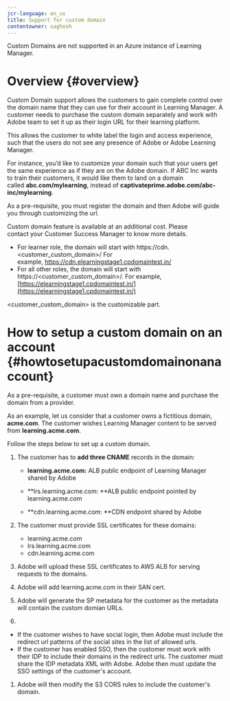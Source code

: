 ```yaml
---
jcr-language: en_us
title: Support for custom domain
contentowner: saghosh
---
```

Custom Domains are not supported in an Azure instance of Learning Manager.

# Overview {#overview}

Custom Domain support allows the customers to gain complete control over the domain name that they can use for their account in Learning Manager. A customer needs to purchase the custom domain separately and work with Adobe team to set it up as their login URL for their learning platform.&nbsp;

This allows the customer to white label the login and access experience, such that the users do not see any presence of Adobe or Adobe Learning Manager.&nbsp;

For&nbsp;instance,&nbsp;you’d like to customize your domain such that your users get the same&nbsp;experience as if they are on the Adobe domain. If ABC Inc wants to train their customers, it would like them to land&nbsp;on a domain called&nbsp;**abc.com/mylearning**, instead of&nbsp;**captivateprime.adobe.com/abc-inc/mylearning**.&nbsp;

As a pre-requisite, you must register the domain and then Adobe will guide you through customizing the&nbsp;url.

Custom&nbsp;domain&nbsp;feature&nbsp;is available at an additional cost. Please contact&nbsp;your Customer Success Manager&nbsp;to know more details.&nbsp;

* For learner role, the domain will start with&nbsp;https://cdn.<customer_custom_domain>/&nbsp;For example,&nbsp;https://cdn.elearningstage1.cpdomaintest.in/  
* For all other roles, the domain will start with https://<customer_custom_domain>/. For example, [https://elearningstage1.cpdomaintest.in/](https://elearningstage1.cpdomaintest.in/)

<customer_custom_domain> is the customizable part.

# How to setup a custom domain on an account {#howtosetupacustomdomainonanaccount}

As a pre-requisite,&nbsp;a customer must own a domain name and purchase the domain from a provider.

As an example, let us consider that a customer owns a fictitious domain, **acme.com**. The customer wishes Learning Manager content to be served from **learning.acme.com**.

Follow the steps below to set up a custom domain.

1. The customer has to **add three CNAME** records in the domain:

   * **learning.acme.com:**&nbsp;ALB public endpoint of Learning Manager shared by Adobe  
   
   * **lrs.learning.acme.com: **ALB public endpoint pointed by learning.acme.com  
   
   * **cdn.learning.acme.com: **CDN endpoint shared by Adobe

1. The customer must provide SSL certificates for these domains:

   * learning.acme.com  
   * lrs.learning.acme.com  
   * cdn.learning.acme.com

1. Adobe will upload these SSL certificates to AWS ALB for serving requests to the domains.
1. Adobe will add learning.acme.com in their SAN cert.
1. Adobe will generate the SP metadata for the customer as the metadata will contain the custom domian URLs.
1.

   * If the customer wishes to have social login, then Adobe must include the redirect url patterns of the social sites in the list of allowed urls.
   * If the customer has enabled SSO, then the customer must work with their IDP to include their domains in the redirect urls. The customer must share the IDP metadata XML with Adobe. Adobe then must update the SSO settings of the customer's account.

1. Adobe will then modify the S3 CORS rules to include the customer's domain.

